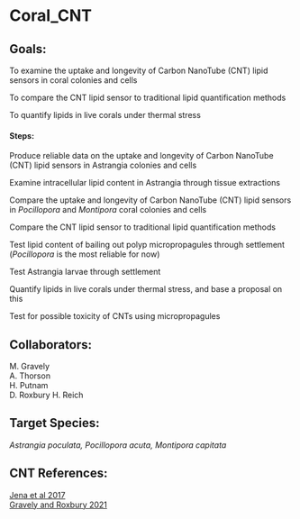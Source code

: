 # Coral_CNT

## Goals:
To examine the uptake and longevity of Carbon NanoTube (CNT) lipid sensors in coral colonies and cells

To compare the CNT lipid sensor to traditional lipid quantification methods

To quantify lipids in live corals under thermal stress

#### Steps:
Produce reliable data on the uptake and longevity of Carbon NanoTube (CNT) lipid sensors in Astrangia colonies and cells

Examine intracellular lipid content in Astrangia through tissue extractions

Compare the uptake and longevity of Carbon NanoTube (CNT) lipid sensors in *Pocillopora* and *Montipora* coral colonies and cells

Compare the CNT lipid sensor to traditional lipid quantification methods

Test lipid content of bailing out polyp micropropagules through settlement (*Pocillopora* is the most reliable for now)

Test Astrangia larvae through settlement

Quantify lipids in live corals under thermal stress, and base a proposal on this

Test for possible toxicity of CNTs using micropropagules

## Collaborators:

M. Gravely  
A. Thorson   
H. Putnam  
D. Roxbury
H. Reich

## Target Species:
_Astrangia poculata, Pocillopora acuta, Montipora capitata_

## CNT References:
[Jena et al 2017](https://pubs.acs.org/doi/abs/10.1021/acsnano.7b04743)  
[Gravely and Roxbury 2021](https://pubs.acs.org/doi/10.1021/acsnano.1c04500)
